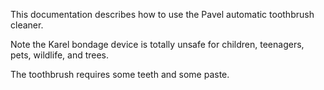 This documentation describes how to use the Pavel automatic toothbrush cleaner.

Note the Karel bondage device is totally unsafe for children, teenagers, pets, wildlife, and trees.

The toothbrush requires some teeth and some paste.